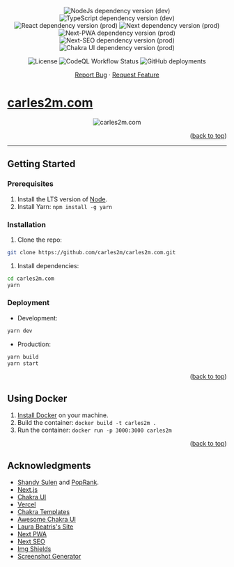 <div id="top"></div>

<p align="center">
  <img alt="NodeJs dependency version (dev)" src="https://img.shields.io/badge/node-LTS-blue">
  <img alt="TypeScript dependency version (dev)" src="https://img.shields.io/github/package-json/dependency-version/carles2m/carles2m.com/dev/typescript">
  <img alt="React dependency version (prod)" src="https://img.shields.io/github/package-json/dependency-version/carles2m/carles2m.com/react">
  <img alt="Next dependency version (prod)" src="https://img.shields.io/github/package-json/dependency-version/carles2m/carles2m.com/next">
  <img alt="Next-PWA dependency version (prod)" src="https://img.shields.io/github/package-json/dependency-version/carles2m/carles2m.com/next-pwa">
  <img alt="Next-SEO dependency version (prod)" src="https://img.shields.io/github/package-json/dependency-version/carles2m/carles2m.com/next-seo">
  <img alt="Chakra UI dependency version (prod)" src="https://img.shields.io/github/package-json/dependency-version/carles2m/carles2m.com/@chakra-ui/react">
</p>

<p align="center">
  <img alt="License" src="https://img.shields.io/github/license/carles2m/carles2m.com">
  <img alt="CodeQL Workflow Status" src="https://img.shields.io/github/actions/workflow/status/carles2m/carles2m.com/codeql-analysis.yml?branch=main&label=CodeQL">
  <img alt="GitHub deployments" src="https://img.shields.io/github/deployments/carles2m/carles2m.com/production?label=deployment">
</p>

<p align="center">
  <a href="https://github.com/carles2m/carles2m.com/issues/new?assignees=carles2m&labels=bug&template=bug_report.md">Report Bug</a>
  ·
  <a href="https://github.com/carles2m/carles2m.com/issues/new?assignees=carles2m&labels=enhancement&template=feature_request.md">Request Feature</a>
</p>

# [carles2m.com](https://carles2m.com)

<p align="center">
  <img alt="carles2m.com" src="https://image.thum.io/get/https://carles2m.com">
</p>

<p align="end">(<a href="#top">back to top</a>)</p>

---

## Getting Started

### Prerequisites

1. Install the LTS version of [Node](https://nodejs.org/).
1. Install Yarn: `npm install -g yarn`

### Installation

1. Clone the repo:
```bash
git clone https://github.com/carles2m/carles2m.com.git
```
1. Install dependencies: 
```bash
cd carles2m.com
yarn
```

### Deployment

* Development:
```bash
yarn dev
```
* Production:
```bash
yarn build
yarn start
```

<p align="end">(<a href="#top">back to top</a>)</p>

## Using Docker

1. [Install Docker](https://docs.docker.com/get-docker/) on your machine.
1. Build the container: `docker build -t carles2m .`
1. Run the container: `docker run -p 3000:3000 carles2m`

<p align="end">(<a href="#top">back to top</a>)</p>

## Acknowledgments

* [Shandy Sulen](https://www.linkedin.com/in/shandysulen) and [PopRank](https://poprank.io).
* [Next.js](https://nextjs.org)
* [Chakra UI](https://chakra-ui.com)
* [Vercel](https://vercel.com/)
* [Chakra Templates](https://chakra-templates.dev/)
* [Awesome Chakra UI](https://github.com/chakra-ui/awesome-chakra-ui)
* [Laura Beatris's Site](https://github.com/LauraBeatris/laurabeatris.com)
* [Next PWA](https://github.com/shadowwalker/next-pwa)
* [Next SEO](https://github.com/garmeeh/next-seo)
* [Img Shields](https://shields.io)
* [Screenshot Generator](https://www.thum.io/)
